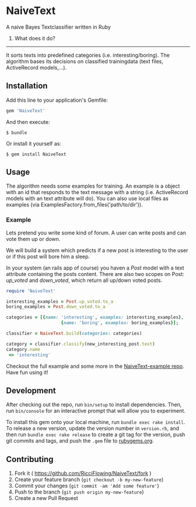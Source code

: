 # NaiveText

A naive Bayes Textclassifier written in Ruby

1. What does it do?
----

It sorts texts into predefined categories (i.e. interesting/boring).
The algorithm bases its decisions on classified trainingdata (text files, ActiveRecord models,...).

## Installation

Add this line to your application's Gemfile:

```ruby
gem 'NaiveText'
```

And then execute:

    $ bundle

Or install it yourself as:

    $ gem install NaiveText

## Usage

The algorithm needs some examples for training. An example is a object with an id that responds to the text message with a string (i.e. ActiveRecord models with an text attribute will do).
You can also use local files as examples (via ExamplesFactory.from_files('path/to/dir')).



### Example

Lets pretend you write some kind of forum. A user can write posts and can vote them up or down.


We will build a system which predicts if a new post is interesting to the user or if this post will bore him a sleep.

In your system (an rails app of course) you haven a *Post* model with a text attribute containing the posts content. There are also two scopes on Post: *up_voted* and *down_voted*, which return all up/down voted posts.



```ruby
require 'NaiveText'

interesting_examples = Post.up_voted.to_a
boring_examples = Post.down_voted.to_a

categories = [{name: 'interesting', examples: interesting_examples},
                     {name: 'boring', examples: boring_examples}];

classifier = NaiveText.build(categories: categories)

category = classifier.classify(new_interesting_post.text)
category.name
 => 'interesting'
```
Checkout the full example and some more in the
[NaiveText-example repo](https://github.com/RicciFlowing/NaiveText-examples).
Have fun using it!


## Development

After checking out the repo, run `bin/setup` to install dependencies. Then, run `bin/console` for an interactive prompt that will allow you to experiment.

To install this gem onto your local machine, run `bundle exec rake install`. To release a new version, update the version number in `version.rb`, and then run `bundle exec rake release` to create a git tag for the version, push git commits and tags, and push the `.gem` file to [rubygems.org](https://rubygems.org).

## Contributing

1. Fork it ( https://github.com/RicciFlowing/NaiveText/fork )
2. Create your feature branch (`git checkout -b my-new-feature`)
3. Commit your changes (`git commit -am 'Add some feature'`)
4. Push to the branch (`git push origin my-new-feature`)
5. Create a new Pull Request
